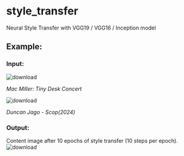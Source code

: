 # style_transfer
Neural Style Transfer with VGG19 / VGG16 / Inception model




## Example: 

### Input: 


![download](https://github.com/user-attachments/assets/6bb0cc87-bf54-420b-9003-34360ff28df8)

*Mac Miller: Tiny Desk Concert*

![download](https://github.com/user-attachments/assets/0cf27a84-999d-4b6c-b736-299ffce4015c)

*Duncan Jago - Scop(2024)*




### Output: 
Content image after 10 epochs of style transfer (10 steps per epoch).
![download](https://github.com/user-attachments/assets/26ec3519-34c5-40fd-a478-7a8833ecddd9)


